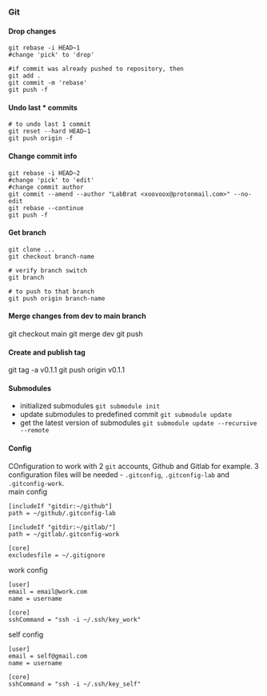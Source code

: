### Git

#### Drop changes
```
git rebase -i HEAD~1
#change 'pick' to 'drop'

#if commit was already pushed to repository, then
git add .
git commit -m 'rebase'
git push -f
```

#### Undo last * commits
```
# to undo last 1 commit
git reset --hard HEAD~1
git push origin -f
```


#### Change commit info
```
git rebase -i HEAD~2
#change 'pick' to 'edit'
#change commit author
git commit --amend --author "LabBrat <xoovoox@protonmail.com>" --no-edit
git rebase --continue
git push -f
```

#### Get branch
```
git clone ...
git checkout branch-name

# verify branch switch
git branch 

# to push to that branch
git push origin branch-name
```

#### Merge changes from dev to main branch
git checkout main
git merge dev
git push

#### Create and publish tag
git tag -a v0.1.1
git push origin v0.1.1


#### Submodules
* initialized submodules `git submodule init`
* update submodules to predefined commit `git submodule update`
* get the latest version of submodules `git submodule update --recursive --remote`


#### Config
COnfiguration to work with 2 ```git``` accounts, Github and Gitlab for example. 3 configuration files will be needed - ```.gitconfig```, ```.gitconfig-lab``` and ```.gitconfig-work```.  
main config
```
[includeIf "gitdir:~/github"]
path = ~/github/.gitconfig-lab

[includeIf "gitdir:~/gitlab/"]
path = ~/gitlab/.gitconfig-work
 
[core]
excludesfile = ~/.gitignore
```  
work config
```
[user]
email = email@work.com
name = username
 
[core]
sshCommand = "ssh -i ~/.ssh/key_work"
```  
self config
```
[user]
email = self@gmail.com
name = username

[core]
sshCommand = "ssh -i ~/.ssh/key_self"
```  
